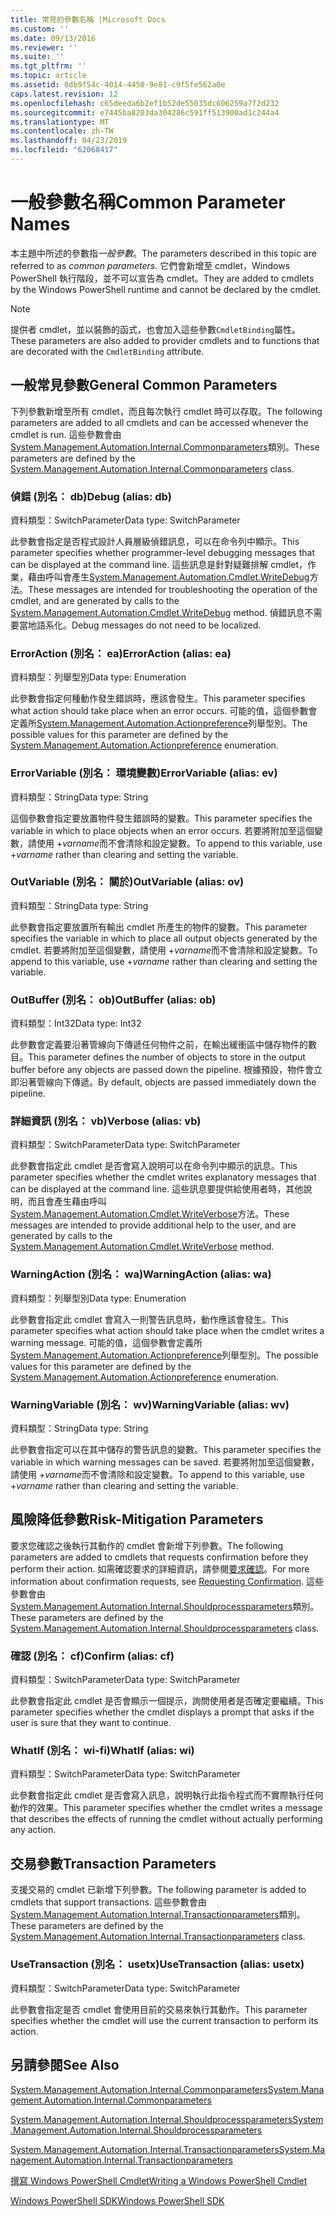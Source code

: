```yaml
---
title: 常見的參數名稱 |Microsoft Docs
ms.custom: ''
ms.date: 09/13/2016
ms.reviewer: ''
ms.suite: ''
ms.tgt_pltfrm: ''
ms.topic: article
ms.assetid: 0db9f54c-4014-4450-9e81-c9f5fe562a0e
caps.latest.revision: 12
ms.openlocfilehash: c65deeda6b2ef1b52de55035dc606259a7f2d232
ms.sourcegitcommit: e7445ba8203da304286c591ff513900ad1c244a4
ms.translationtype: MT
ms.contentlocale: zh-TW
ms.lasthandoff: 04/23/2019
ms.locfileid: "62068417"
---
```

# <a name="common-parameter-names"></a><span data-ttu-id="f93e5-102">一般參數名稱</span><span class="sxs-lookup"><span data-stu-id="f93e5-102">Common Parameter Names</span></span>

<span data-ttu-id="f93e5-103">本主題中所述的參數指*一般參數*。</span><span class="sxs-lookup"><span data-stu-id="f93e5-103">The parameters described in this topic are referred to as *common parameters*.</span></span> <span data-ttu-id="f93e5-104">它們會新增至 cmdlet，Windows PowerShell 執行階段，並不可以宣告為 cmdlet。</span><span class="sxs-lookup"><span data-stu-id="f93e5-104">They are added to cmdlets by the Windows PowerShell runtime and cannot be declared by the cmdlet.</span></span>

> [!NOTE]
> <span data-ttu-id="f93e5-105">提供者 cmdlet，並以裝飾的函式，也會加入這些參數`CmdletBinding`屬性。</span><span class="sxs-lookup"><span data-stu-id="f93e5-105">These parameters are also added to provider cmdlets and to functions that are decorated with the `CmdletBinding` attribute.</span></span>

## <a name="general-common-parameters"></a><span data-ttu-id="f93e5-106">一般常見參數</span><span class="sxs-lookup"><span data-stu-id="f93e5-106">General Common Parameters</span></span>

<span data-ttu-id="f93e5-107">下列參數新增至所有 cmdlet，而且每次執行 cmdlet 時可以存取。</span><span class="sxs-lookup"><span data-stu-id="f93e5-107">The following parameters are added to all cmdlets and can be accessed whenever the cmdlet is run.</span></span> <span data-ttu-id="f93e5-108">這些參數會由[System.Management.Automation.Internal.Commonparameters](/dotnet/api/System.Management.Automation.Internal.CommonParameters)類別。</span><span class="sxs-lookup"><span data-stu-id="f93e5-108">These parameters are defined by the [System.Management.Automation.Internal.Commonparameters](/dotnet/api/System.Management.Automation.Internal.CommonParameters) class.</span></span>

### <a name="debug-alias-db"></a><span data-ttu-id="f93e5-109">偵錯 (別名： db)</span><span class="sxs-lookup"><span data-stu-id="f93e5-109">Debug (alias: db)</span></span>

<span data-ttu-id="f93e5-110">資料類型：SwitchParameter</span><span class="sxs-lookup"><span data-stu-id="f93e5-110">Data type: SwitchParameter</span></span>

<span data-ttu-id="f93e5-111">此參數會指定是否程式設計人員層級偵錯訊息，可以在命令列中顯示。</span><span class="sxs-lookup"><span data-stu-id="f93e5-111">This parameter specifies whether programmer-level debugging messages that can be displayed at the command line.</span></span> <span data-ttu-id="f93e5-112">這些訊息是針對疑難排解 cmdlet，作業，藉由呼叫會產生[System.Management.Automation.Cmdlet.WriteDebug](/dotnet/api/System.Management.Automation.Cmdlet.WriteDebug)方法。</span><span class="sxs-lookup"><span data-stu-id="f93e5-112">These messages are intended for troubleshooting the operation of the cmdlet, and are generated by calls to the [System.Management.Automation.Cmdlet.WriteDebug](/dotnet/api/System.Management.Automation.Cmdlet.WriteDebug) method.</span></span> <span data-ttu-id="f93e5-113">偵錯訊息不需要當地語系化。</span><span class="sxs-lookup"><span data-stu-id="f93e5-113">Debug messages do not need to be localized.</span></span>

### <a name="erroraction-alias-ea"></a><span data-ttu-id="f93e5-114">ErrorAction (別名： ea)</span><span class="sxs-lookup"><span data-stu-id="f93e5-114">ErrorAction (alias: ea)</span></span>

<span data-ttu-id="f93e5-115">資料類型：列舉型別</span><span class="sxs-lookup"><span data-stu-id="f93e5-115">Data type: Enumeration</span></span>

<span data-ttu-id="f93e5-116">此參數會指定何種動作發生錯誤時，應該會發生。</span><span class="sxs-lookup"><span data-stu-id="f93e5-116">This parameter specifies what action should take place when an error occurs.</span></span> <span data-ttu-id="f93e5-117">可能的值，這個參數會定義所[System.Management.Automation.Actionpreference](/dotnet/api/System.Management.Automation.ActionPreference)列舉型別。</span><span class="sxs-lookup"><span data-stu-id="f93e5-117">The possible values for this parameter are defined by the [System.Management.Automation.Actionpreference](/dotnet/api/System.Management.Automation.ActionPreference) enumeration.</span></span>

### <a name="errorvariable-alias-ev"></a><span data-ttu-id="f93e5-118">ErrorVariable (別名： 環境變數)</span><span class="sxs-lookup"><span data-stu-id="f93e5-118">ErrorVariable (alias: ev)</span></span>

<span data-ttu-id="f93e5-119">資料類型：String</span><span class="sxs-lookup"><span data-stu-id="f93e5-119">Data type: String</span></span>

<span data-ttu-id="f93e5-120">這個參數會指定要放置物件發生錯誤時的變數。</span><span class="sxs-lookup"><span data-stu-id="f93e5-120">This parameter specifies the variable in which to place objects when an error occurs.</span></span> <span data-ttu-id="f93e5-121">若要將附加至這個變數，請使用 +*varname*而不會清除和設定變數。</span><span class="sxs-lookup"><span data-stu-id="f93e5-121">To append to this variable, use +*varname* rather than clearing and setting the variable.</span></span>

### <a name="outvariable-alias-ov"></a><span data-ttu-id="f93e5-122">OutVariable (別名： 關於)</span><span class="sxs-lookup"><span data-stu-id="f93e5-122">OutVariable (alias: ov)</span></span>

<span data-ttu-id="f93e5-123">資料類型：String</span><span class="sxs-lookup"><span data-stu-id="f93e5-123">Data type: String</span></span>

<span data-ttu-id="f93e5-124">此參數會指定要放置所有輸出 cmdlet 所產生的物件的變數。</span><span class="sxs-lookup"><span data-stu-id="f93e5-124">This parameter specifies the variable in which to place all output objects generated by the cmdlet.</span></span> <span data-ttu-id="f93e5-125">若要將附加至這個變數，請使用 +*varname*而不會清除和設定變數。</span><span class="sxs-lookup"><span data-stu-id="f93e5-125">To append to this variable, use +*varname* rather than clearing and setting the variable.</span></span>

### <a name="outbuffer-alias-ob"></a><span data-ttu-id="f93e5-126">OutBuffer (別名： ob)</span><span class="sxs-lookup"><span data-stu-id="f93e5-126">OutBuffer (alias: ob)</span></span>

<span data-ttu-id="f93e5-127">資料類型：Int32</span><span class="sxs-lookup"><span data-stu-id="f93e5-127">Data type: Int32</span></span>

<span data-ttu-id="f93e5-128">此參數會定義要沿著管線向下傳遞任何物件之前，在輸出緩衝區中儲存物件的數目。</span><span class="sxs-lookup"><span data-stu-id="f93e5-128">This parameter defines the number of objects to store in the output buffer before any objects are passed down the pipeline.</span></span> <span data-ttu-id="f93e5-129">根據預設，物件會立即沿著管線向下傳遞。</span><span class="sxs-lookup"><span data-stu-id="f93e5-129">By default, objects are passed immediately down the pipeline.</span></span>

### <a name="verbose-alias-vb"></a><span data-ttu-id="f93e5-130">詳細資訊 (別名： vb)</span><span class="sxs-lookup"><span data-stu-id="f93e5-130">Verbose (alias: vb)</span></span>

<span data-ttu-id="f93e5-131">資料類型：SwitchParameter</span><span class="sxs-lookup"><span data-stu-id="f93e5-131">Data type: SwitchParameter</span></span>

<span data-ttu-id="f93e5-132">此參數會指定此 cmdlet 是否會寫入說明可以在命令列中顯示的訊息。</span><span class="sxs-lookup"><span data-stu-id="f93e5-132">This parameter specifies whether the cmdlet writes explanatory messages that can be displayed at the command line.</span></span> <span data-ttu-id="f93e5-133">這些訊息要提供給使用者時，其他說明，而且會產生藉由呼叫[System.Management.Automation.Cmdlet.WriteVerbose](/dotnet/api/System.Management.Automation.Cmdlet.WriteVerbose)方法。</span><span class="sxs-lookup"><span data-stu-id="f93e5-133">These messages are intended to provide additional help to the user, and are generated by calls to the [System.Management.Automation.Cmdlet.WriteVerbose](/dotnet/api/System.Management.Automation.Cmdlet.WriteVerbose) method.</span></span>

### <a name="warningaction-alias-wa"></a><span data-ttu-id="f93e5-134">WarningAction (別名： wa)</span><span class="sxs-lookup"><span data-stu-id="f93e5-134">WarningAction (alias: wa)</span></span>

<span data-ttu-id="f93e5-135">資料類型：列舉型別</span><span class="sxs-lookup"><span data-stu-id="f93e5-135">Data type: Enumeration</span></span>

<span data-ttu-id="f93e5-136">此參數會指定此 cmdlet 會寫入一則警告訊息時，動作應該會發生。</span><span class="sxs-lookup"><span data-stu-id="f93e5-136">This parameter specifies what action should take place when the cmdlet writes a warning message.</span></span> <span data-ttu-id="f93e5-137">可能的值，這個參數會定義所[System.Management.Automation.Actionpreference](/dotnet/api/System.Management.Automation.ActionPreference)列舉型別。</span><span class="sxs-lookup"><span data-stu-id="f93e5-137">The possible values for this parameter are defined by the [System.Management.Automation.Actionpreference](/dotnet/api/System.Management.Automation.ActionPreference) enumeration.</span></span>

### <a name="warningvariable-alias-wv"></a><span data-ttu-id="f93e5-138">WarningVariable (別名： wv)</span><span class="sxs-lookup"><span data-stu-id="f93e5-138">WarningVariable (alias: wv)</span></span>

<span data-ttu-id="f93e5-139">資料類型：String</span><span class="sxs-lookup"><span data-stu-id="f93e5-139">Data type: String</span></span>

<span data-ttu-id="f93e5-140">此參數會指定可以在其中儲存的警告訊息的變數。</span><span class="sxs-lookup"><span data-stu-id="f93e5-140">This parameter specifies the variable in which warning messages can be saved.</span></span> <span data-ttu-id="f93e5-141">若要將附加至這個變數，請使用 +*varname*而不會清除和設定變數。</span><span class="sxs-lookup"><span data-stu-id="f93e5-141">To append to this variable, use +*varname* rather than clearing and setting the variable.</span></span>

## <a name="risk-mitigation-parameters"></a><span data-ttu-id="f93e5-142">風險降低參數</span><span class="sxs-lookup"><span data-stu-id="f93e5-142">Risk-Mitigation Parameters</span></span>

<span data-ttu-id="f93e5-143">要求您確認之後執行其動作的 cmdlet 會新增下列參數。</span><span class="sxs-lookup"><span data-stu-id="f93e5-143">The following parameters are added to cmdlets that requests confirmation before they perform their action.</span></span> <span data-ttu-id="f93e5-144">如需確認要求的詳細資訊，請參閱[要求確認](./requesting-confirmation-from-cmdlets.md)。</span><span class="sxs-lookup"><span data-stu-id="f93e5-144">For more information about confirmation requests, see [Requesting Confirmation](./requesting-confirmation-from-cmdlets.md).</span></span> <span data-ttu-id="f93e5-145">這些參數會由[System.Management.Automation.Internal.Shouldprocessparameters](/dotnet/api/System.Management.Automation.Internal.ShouldProcessParameters)類別。</span><span class="sxs-lookup"><span data-stu-id="f93e5-145">These parameters are defined by the [System.Management.Automation.Internal.Shouldprocessparameters](/dotnet/api/System.Management.Automation.Internal.ShouldProcessParameters) class.</span></span>

### <a name="confirm-alias-cf"></a><span data-ttu-id="f93e5-146">確認 (別名： cf)</span><span class="sxs-lookup"><span data-stu-id="f93e5-146">Confirm (alias: cf)</span></span>

<span data-ttu-id="f93e5-147">資料類型：SwitchParameter</span><span class="sxs-lookup"><span data-stu-id="f93e5-147">Data type: SwitchParameter</span></span>

<span data-ttu-id="f93e5-148">此參數會指定此 cmdlet 是否會顯示一個提示，詢問使用者是否確定要繼續。</span><span class="sxs-lookup"><span data-stu-id="f93e5-148">This parameter specifies whether the cmdlet displays a prompt that asks if the user is sure that they want to continue.</span></span>

### <a name="whatif-alias-wi"></a><span data-ttu-id="f93e5-149">WhatIf (別名： wi-fi)</span><span class="sxs-lookup"><span data-stu-id="f93e5-149">WhatIf (alias: wi)</span></span>

<span data-ttu-id="f93e5-150">資料類型：SwitchParameter</span><span class="sxs-lookup"><span data-stu-id="f93e5-150">Data type: SwitchParameter</span></span>

<span data-ttu-id="f93e5-151">此參數會指定此 cmdlet 是否會寫入訊息，說明執行此指令程式而不實際執行任何動作的效果。</span><span class="sxs-lookup"><span data-stu-id="f93e5-151">This parameter specifies whether the cmdlet writes a message that describes the effects of running the cmdlet without actually performing any action.</span></span>

## <a name="transaction-parameters"></a><span data-ttu-id="f93e5-152">交易參數</span><span class="sxs-lookup"><span data-stu-id="f93e5-152">Transaction Parameters</span></span>

<span data-ttu-id="f93e5-153">支援交易的 cmdlet 已新增下列參數。</span><span class="sxs-lookup"><span data-stu-id="f93e5-153">The following parameter is added to cmdlets that support transactions.</span></span> <span data-ttu-id="f93e5-154">這些參數會由[System.Management.Automation.Internal.Transactionparameters](/dotnet/api/System.Management.Automation.Internal.TransactionParameters)類別。</span><span class="sxs-lookup"><span data-stu-id="f93e5-154">These parameters are defined by the [System.Management.Automation.Internal.Transactionparameters](/dotnet/api/System.Management.Automation.Internal.TransactionParameters) class.</span></span>

### <a name="usetransaction-alias-usetx"></a><span data-ttu-id="f93e5-155">UseTransaction (別名： usetx)</span><span class="sxs-lookup"><span data-stu-id="f93e5-155">UseTransaction (alias: usetx)</span></span>

<span data-ttu-id="f93e5-156">資料類型：SwitchParameter</span><span class="sxs-lookup"><span data-stu-id="f93e5-156">Data type: SwitchParameter</span></span>

<span data-ttu-id="f93e5-157">此參數會指定是否 cmdlet 會使用目前的交易來執行其動作。</span><span class="sxs-lookup"><span data-stu-id="f93e5-157">This parameter specifies whether the cmdlet will use the current transaction to perform its action.</span></span>

## <a name="see-also"></a><span data-ttu-id="f93e5-158">另請參閱</span><span class="sxs-lookup"><span data-stu-id="f93e5-158">See Also</span></span>

[<span data-ttu-id="f93e5-159">System.Management.Automation.Internal.Commonparameters</span><span class="sxs-lookup"><span data-stu-id="f93e5-159">System.Management.Automation.Internal.Commonparameters</span></span>](/dotnet/api/System.Management.Automation.Internal.CommonParameters)

[<span data-ttu-id="f93e5-160">System.Management.Automation.Internal.Shouldprocessparameters</span><span class="sxs-lookup"><span data-stu-id="f93e5-160">System.Management.Automation.Internal.Shouldprocessparameters</span></span>](/dotnet/api/System.Management.Automation.Internal.ShouldProcessParameters)

[<span data-ttu-id="f93e5-161">System.Management.Automation.Internal.Transactionparameters</span><span class="sxs-lookup"><span data-stu-id="f93e5-161">System.Management.Automation.Internal.Transactionparameters</span></span>](/dotnet/api/System.Management.Automation.Internal.TransactionParameters)

[<span data-ttu-id="f93e5-162">撰寫 Windows PowerShell Cmdlet</span><span class="sxs-lookup"><span data-stu-id="f93e5-162">Writing a Windows PowerShell Cmdlet</span></span>](./writing-a-windows-powershell-cmdlet.md)

[<span data-ttu-id="f93e5-163">Windows PowerShell SDK</span><span class="sxs-lookup"><span data-stu-id="f93e5-163">Windows PowerShell SDK</span></span>](../windows-powershell-reference.md)

